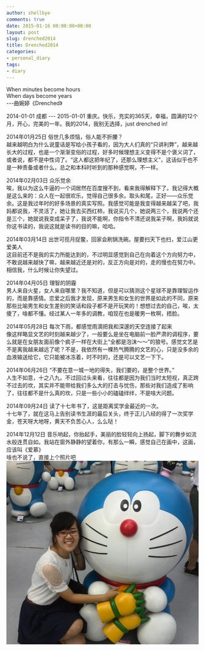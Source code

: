 ```yaml
---
author: shellbye
comments: true
date: 2015-01-16 00:00:08+00:00
layout: post
slug: drenched2014
title: Drenched2014
categories:
- personal_diary
tags:
- diary
---
```

When minutes become hours  
When days become years  
                                                       ---曲婉婷《Drenched》

2014-01-01 成都 --- 2015-01-01 重庆。快乐，充实的365天，幸福，圆满的12个月，开心，完美的一年。我的2014，我别无选择，just drenched in!  

2014年01月25日 俗世几多烦恼，俗人能不折腰？  
越来越明白为什么说童话是写给小孩子看的，因为大人们真的“只讲利弊”，越来越长大的过程，也是一个渐渐变俗的过程，好多时候理想主义变得不是个褒义词了，或者说，都不是中性词了。“这人都这把年纪了，还那么理想主义”，这话似乎也不是一种责备或者什么，总之和本科时听到的那种感觉啊，不一样。  

2014年02月03日 众乐觉余  
唉，我以为这么牛逼的一个词居然在百度搜不到，看来我得解释下了。我记得大概是这么来的：众人在一起很欢乐，觉得自己很多余。取头和尾，正好——众乐觉余。这是我过年时的好多场景的真实写照。我感觉可能是我变得越来越呆了吧，我妈都说我，不灵活了，她让我去买西红柿，我说买几个，她说两三个，我说两个还是三个，她就说我变成呆子了，我说不能啊，你指令不清还说我呆子啊，我妈就说你这书读的，我说这就是读书的目的嘛，哈哈。  

2014年03月14日 出世可揽月捉鳖，回家会刷锅洗碗。屋要扫天下也扫，爱江山更爱美人  
这目前还不是我的实力所能达到的，不过明显感觉到自己在向着这个方向努力中，不敢说越来越快了嘛，越来越近还是对的，反正方向是对的，走的慢也在努力中。相信我，什么时候让你失望过。  

2014年04月05日 理智的阴霾  
男人来自火星，女人来自哪里？我不知道，但是可以猜测这个星球不是靠理智运作的，而是靠感情。恋爱之后我才发现，原来男生和女生的世界是如此的不同，原来那些比喻男生和女生差别的笑话和段子都不是开玩笑的！想想过去的自己，唉，太傻了，啥都不懂。经过某人一年多的调教，咱现在也是暖男一枚啊，捂脸。  

2014年05月28日 每次下雨，都感觉雨滴把我和深邃的天空连接了起来  
像这样略显文艺的时刻越来越少了，一般要么是坐在电脑前一脸严肃的调程序，要么就是在女朋友面前像个疯子一样在大街上“全都是泡沫～～”的狼号。感觉文艺是不是离我越来越远了呢？不是，我依然有一棵热气腾腾的文艺的心，只是没多余的血液输送给它，它只能被冰冻着，时不时的，还是可以文艺一下下。  

2014年06月26日 “不要在意一城一地的得失，我们要的，是整个世界。”  
人生不如意，十之八九。不过回过头来看，往往都是因为我们当时太短视，真正跨不过去的坎，其实并不能带给我们多么大的打击与忧伤，那些对我们造成了影响了，往往都不是什么真的坎，只是一些小小的磕磕绊绊，不是啥大问题。  

2014年09月24日 读了十七年书了，这是距离奖学金最近的一次。  
十七年了，就在这马上告别读书生涯的最后关头，终于正儿八经的得了一次奖学金，苍天呀大地呀，黄天不负苦心人，么么哒！  

2014年12月12日 音乐响起，你抬起手，美丽的脸轻轻向上扬起，脚下的舞步如流水般连贯自如。我站在窗外静静的望着你，有那么一瞬，感觉自己在画中，这画，应该叫《爱慕》  
啥也不说了，直接上个照片吧  
![my_girl](/assets/my_girl.png)
